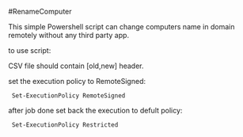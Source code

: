 #RenameComputer

This simple Powershell script can change computers name in domain remotely without any third party app.

to use script:

CSV file should contain  [old,new]  header.

set the execution policy to RemoteSigned:
     
     Set-ExecutionPolicy RemoteSigned

after job done set back the execution to defult policy:
 
     Set-ExecutionPolicy Restricted
